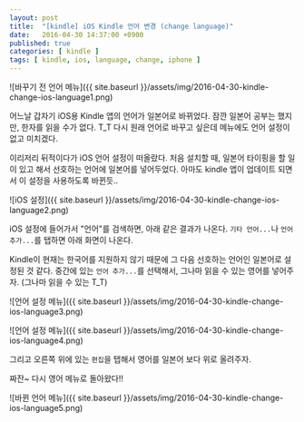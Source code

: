 ```yaml
---
layout: post
title:  "[kindle] iOS Kindle 언어 변경 (change language)"
date:   2016-04-30 14:37:00 +0900
published: true
categories: [ kindle ]
tags: [ kindle, ios, language, change, iphone ]
---
```


![바꾸기 전 언어 메뉴]({{ site.baseurl }}/assets/img/2016-04-30-kindle-change-ios-language1.png)

어느날 갑자기 iOS용 Kindle 앱의 언어가 일본어로 바뀌었다. 잠깐 일본어 공부는 했지만, 한자를 읽을 수가 없다. T_T 다시 원래 언어로 바꾸고 싶은데 메뉴에도 언어 설정이 없고 미치겠다.

이리저리 뒤적이다가 iOS 언어 설정이 떠올랐다. 처음 설치할 때, 일본어 타이핑을 할 일이 있고 해서 선호하는 언어에 일본어를 넣어두었다. 아마도 kindle 앱이 업데이트 되면서 이 설정을 사용하도록 바뀐듯..

![iOS 설정]({{ site.baseurl }}/assets/img/2016-04-30-kindle-change-ios-language2.png)

iOS 설정에 들어가서 "언어"를 검색하면, 아래 같은 결과가 나온다. `기타 언어...`나 `언어 추가...`를 탭하면 아래 화면이 나온다.

Kindle이 현재는 한국어를 지원하지 않기 때문에 그 다음 선호하는 언어인 일본어로 설정된 것 같다. 중간에 있는 `언어 추가...`를 선택해서, 그나마 읽을 수 있는 영어를 넣어주자. (그나마 읽을 수 있는 T_T)

![언어 설정 메뉴]({{ site.baseurl }}/assets/img/2016-04-30-kindle-change-ios-language3.png)

![언어 설정 메뉴]({{ site.baseurl }}/assets/img/2016-04-30-kindle-change-ios-language4.png)

그리고 오른쪽 위에 있는 `편집`을 탭해서 영어를 일본어 보다 위로 올려주자.

짜잔~ 다시 영어 메뉴로 돌아왔다!!

![바뀐 언어 메뉴]({{ site.baseurl }}/assets/img/2016-04-30-kindle-change-ios-language5.png)
